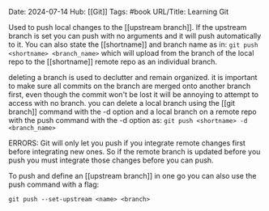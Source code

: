 Date: 2024-07-14
Hub: [[Git]]
Tags: #book
URL/Title: Learning Git 

Used to push local changes to the [[upstream branch]]. If the upstream branch is set you can push with no arguments and it will push automatically to it. You can also state the [[shortname]] and branch name as in: 
`git push <shortname> <branch_name>` 
which will upload from the branch of the local repo to the [[shortname]] remote repo as an individual branch.

deleting a branch is used to declutter and remain organized. it is important to make sure all commits on the branch are merged onto another branch first, even though the commit won't be lost it will be annoying to attempt to access with no branch. you can delete a local branch using the [[git branch]]  command with the -d option and a local branch on a remote repo with the push command with the -d option as:
`git push <shortname> -d <branch_name>`

ERRORS:
Git will only let you push if you integrate remote changes first before integrating new ones. So if the remote branch is updated before you push you must integrate those changes before you can push.

To push and define an [[upstream branch]] in one go you can also use the push command with a flag:
```
git push --set-upstream <name> <branch>
```
